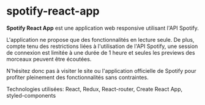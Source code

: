 # spotify-react-app

**Spotify React App** est une application web responsive utilisant l'API Spotify.

L'application ne propose que des fonctionnalités en lecture seule. De plus, compte tenu des restrictions liées à l'utilisation de l'API Spotify, une session de connexion est limitée à une durée de 1 heure et seules les previews des morceaux peuvent être écoutées.

N'hésitez donc pas à visiter le site ou l'application officielle de Spotify pour profiter pleinement des fonctionnalités sans contraintes.

Technologies utilisées: React, Redux, React-router, Create React App, styled-components
